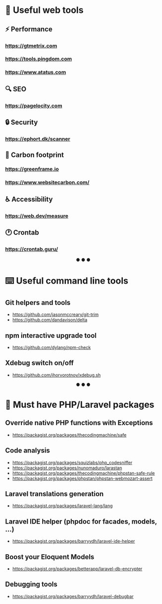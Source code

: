 # 🧰 Useful web tools

## ⚡ Performance
### https://gtmetrix.com
### https://tools.pingdom.com
### https://www.atatus.com

## 🔍 SEO
### https://pagelocity.com

## 🔒 Security
### https://ephort.dk/scanner

## 🌱 Carbon footprint
### https://greenframe.io
### https://www.websitecarbon.com/

## ♿ Accessibility
### https://web.dev/measure

## 🕐 Crontab
### https://crontab.guru/

<div align="center">● ● ●</div>

# ⌨️ Useful command line tools

## Git helpers and tools
* https://github.com/jasonmccreary/git-trim
* https://github.com/dandavison/delta

## npm interactive upgrade tool
* https://github.com/dylang/npm-check

## Xdebug switch on/off
* https://github.com/ihorvorotnov/xdebug.sh

<div align="center">● ● ●</div>

# 🎻 Must have PHP/Laravel packages

## Override native PHP functions with Exceptions
* https://packagist.org/packages/thecodingmachine/safe

## Code analysis
* https://packagist.org/packages/squizlabs/php_codesniffer
* https://packagist.org/packages/nunomaduro/larastan
* https://packagist.org/packages/thecodingmachine/phpstan-safe-rule
* https://packagist.org/packages/phpstan/phpstan-webmozart-assert

## Laravel translations generation
* https://packagist.org/packages/laravel-lang/lang

## Laravel IDE helper (phpdoc for facades, models, ...)
* https://packagist.org/packages/barryvdh/laravel-ide-helper

## Boost your Eloquent Models
* https://packagist.org/packages/betterapp/laravel-db-encrypter

## Debugging tools
* https://packagist.org/packages/barryvdh/laravel-debugbar
